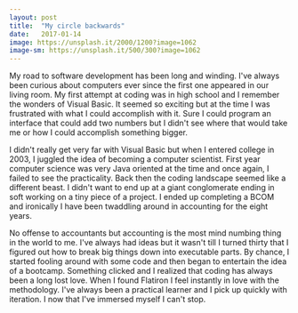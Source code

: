 ```yaml
---
layout: post
title:  "My circle backwards"
date:   2017-01-14
image: https://unsplash.it/2000/1200?image=1062
image-sm: https://unsplash.it/500/300?image=1062
---
```



My road to software development has been long and winding. I've always been curious about computers ever since the first one appeared in our living room. My first attempt at coding was in high school and I remember the wonders of Visual Basic. It seemed so exciting but at the time I was frustrated with what I could accomplish with it. Sure I could program an interface that could add two numbers but I didn't see where that would take me or how I could accomplish something bigger.

I didn't really get very far with Visual Basic but when I entered college in 2003, I juggled the idea of becoming a computer scientist. First year computer science was very Java oriented at the time and once again, I failed to see the practicality. Back then the coding landscape seemed like a different beast. I didn't want to end up at a giant conglomerate ending in soft working on a tiny piece of a project. I ended up completing a BCOM and ironically I have been twaddling around in accounting for the eight years.

No offense to accountants but accounting is the most mind numbing thing in the world to me. I've always had ideas but it wasn't till I turned thirty that I figured out how to break big things down into executable parts. By chance, I started fooling around with some code and then began to entertain the idea of a bootcamp. Something clicked and I realized that coding has always been a long lost love. When I found Flatiron I feel instantly in love with the methodology. I've always been a practical learner and I pick up quickly with iteration. I now that I've immersed myself I can't stop.


